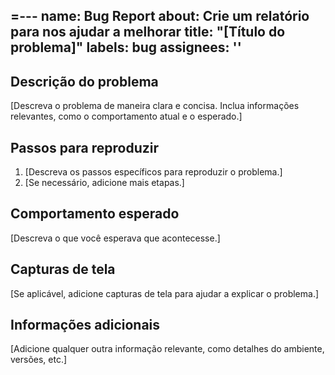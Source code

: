 =---
name: Bug Report
about: Crie um relatório para nos ajudar a melhorar
title: "[Título do problema]"
labels: bug
assignees: ''
---

## Descrição do problema

[Descreva o problema de maneira clara e concisa. Inclua informações relevantes, como o comportamento atual e o esperado.]

## Passos para reproduzir

1. [Descreva os passos específicos para reproduzir o problema.]
2. [Se necessário, adicione mais etapas.]

## Comportamento esperado

[Descreva o que você esperava que acontecesse.]

## Capturas de tela

[Se aplicável, adicione capturas de tela para ajudar a explicar o problema.]

## Informações adicionais

[Adicione qualquer outra informação relevante, como detalhes do ambiente, versões, etc.]
